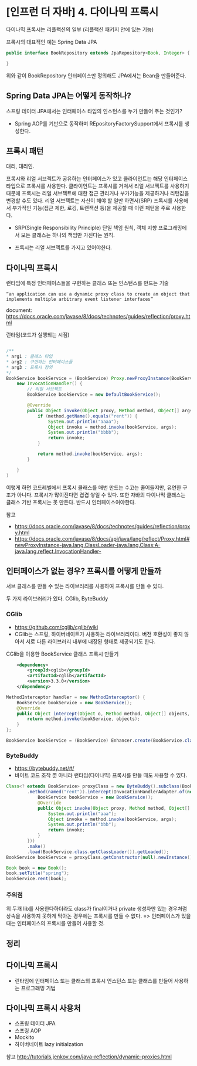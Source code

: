 [인프런 더 자바] 4. 다이나믹 프록시
=================================

다이나믹 프록시는 리플랙션의 일부 (리플랙션 패키지 안에 있는 기능)

프록시의 대표적인 예는 Spring Data JPA

```java
public interface BookRepository extends JpaRepository<Book, Integer> {

}
```

위와 같이 BookRepository 인터페이스만 정의해도 JPA에서는 Bean을 만들어준다. 

## Spring Data JPA는 어떻게 동작하나?

스프링 데이터 JPA에서는 인터페이스 타입의 인스턴스를 누가 만들어 주는 것인가?
- Spring AOP를 기반으로 동작하며 REpositoryFactorySupport에서 프록시를 생성한다.

## 프록시 패턴

대리, 대리인.

프록시와 리얼 서브젝트가 공유하는 인터페이스가 있고 클라이언트는 해당 인터페이스 타입으로 프록시를 사용한다.
클라이언트는 프록시를 거쳐서 리얼 서브젝트를 사용하기 때문에 프록시는 리얼 서브젝트에 대한 접근 관리거나 부가기능을 제공하거나 리턴값을 변경할 수도 있다.
리얼 서브젝트는 자신이 해야 할 일만 하면서(SRP) 프록시를 사용해서 부가적인 기능(접근 제한, 로깅, 트랜잭션 등)을 제공할 때 이런 패턴을 주로 사용한다. 

* SRP(Single Responsibility Principle) 단일 책임 원칙, 객체 지향 프로그래밍에서 모든 클래스는 하나의 책임만 가진다는 원칙.

* 프록시는 리얼 서브젝트를 가지고 있어야한다.

## 다이나믹 프록시

런타임에 특정 인터페이스들을 구현하는 클래스 또는 인스턴스를 만드는 기술

```
“an application can use a dynamic proxy class to create an object that implements multiple arbitrary event listener interfaces”
```

document: https://docs.oracle.com/javase/8/docs/technotes/guides/reflection/proxy.html

런타임(코드가 실행되는 시점)

```java

/**
* arg1 : 클래스 타입
* arg2 : 구현하는 인터페이스들
* arg3 : 프록시 정의
*/
BookService bookService = (BookService) Proxy.newProxyInstance(BookService.class.getClassLoader(), new Class[]{BookeService.class}, 
    new InvocationHandler() {
        // 리얼 서브젝트
        BookService bookService = new DefaultBookService();

        @Override
        public Object invoke(Object proxy, Method method, Object[] args) throws Throwable {
            if (method.getName().equals("rent")) {
                System.out.println("aaaa");
                Object invoke = method.invoke(bookService, args);
                System.out.println("bbbb");
                return invoke;
            }

            return method.invoke(bookService, args);
        }

    }
)
```

이렇게 하면 코드레벨에서 프록시 클래스를 매번 만드는 수고는 줄어들지만, 유연한 구조가 아니다. 프록시가 많이진다면 겹겹 쌓일 수 있다. 또한 자바의 다이나믹 클래스는 클래스 기반 프록시는 못 만든다. 반드시 인터페이스여야한다. 


참고
- https://docs.oracle.com/javase/8/docs/technotes/guides/reflection/proxy.html
- https://docs.oracle.com/javase/8/docs/api/java/lang/reflect/Proxy.html#newProxyInstance-java.lang.ClassLoader-java.lang.Class:A-java.lang.reflect.InvocationHandler-


## 인터페이스가 없는 경우? 프록시를 어떻게 만들까

서브 클래스를 만들 수 있는 라이브러리를 사용하여 프록시를 만들 수 있다. 

두 가지 라이브러리가 있다. CGlib, ByteBuddy

### CGlib
- https://github.com/cglib/cglib/wiki
- CGlib는 스프링, 하이버네이트가 사용하는 라이브러리이다. 버전 호환성이 좋지 않아서 서로 다른 라이브러리 내부에 내장된 형태로 제공되기도 한다. 

CGlib을 이용한 BookService 클래스 프록시 만들기

```xml
    <dependency>
        <groupId>cglib</groupId>
        <artifactId>cglib</artifactId>
        <version>3.3.0</version>
    </dependency>
```

```java
MethodInterceptor handler = new MethodInterceptor() {
    BookService bookService = new BookService();
    @Override
    public Object intercept(Object o, Method method, Object[] objects, MethodProxy methodProxy) throws Throwable {
        return method.invoke(bookService, objects);
    }
};

BookService bookService = (BookService) Enhancer.create(BookService.class, handler);

```

### ByteBuddy
- https://bytebuddy.net/#/
- 바이트 코드 조작 뿐 아니라 런타임(다이나믹) 프록시를 만들 때도 사용할 수 있다.

```java
Class<? extends BookService> proxyClass = new ByteBuddy().subclass(BookService.class)
        .method(named("rent")).intercept(InvocationHandlerAdapter.of(new InvocationHandler() {
            BookService bookService = new BookService();
            @Override
            public Object invoke(Object proxy, Method method, Object[] args) throws Throwable {
                System.out.println("aaa");
                Object invoke = method.invoke(bookService, args);
                System.out.println("bbb");
                return invoke;
            }
        }))
        .make()
        .load(BookService.class.getClassLoader()).getLoaded();
BookService bookService = proxyClass.getConstructor(null).newInstance();

Book book = new Book();
book.setTitle("spring");
bookService.rent(book);

```

### 주의점
위 두개 lib를 사용한다하더라도 class가 final이거나 private 생성자만 있는 경우처럼 상속을 사용하지 못하게 막아논 경우에는 프록시를 만들 수 없다.
=> 인터페이스가 있을 때는 인터페이스의 프록시를 만들어 사용할 것.


## 정리

## 다이나믹 프록시 
- 런타임에 인터페이스 또는 클래스의 프록시 언스턴스 또는 클래스를 만들어 사용하는 프로그래밍 기법

## 다이나믹 프록시 사용처
- 스프링 데이터 JPA
- 스프링 AOP
- Mockito
- 하이버네이트 lazy initialzation


참고
http://tutorials.jenkov.com/java-reflection/dynamic-proxies.html


